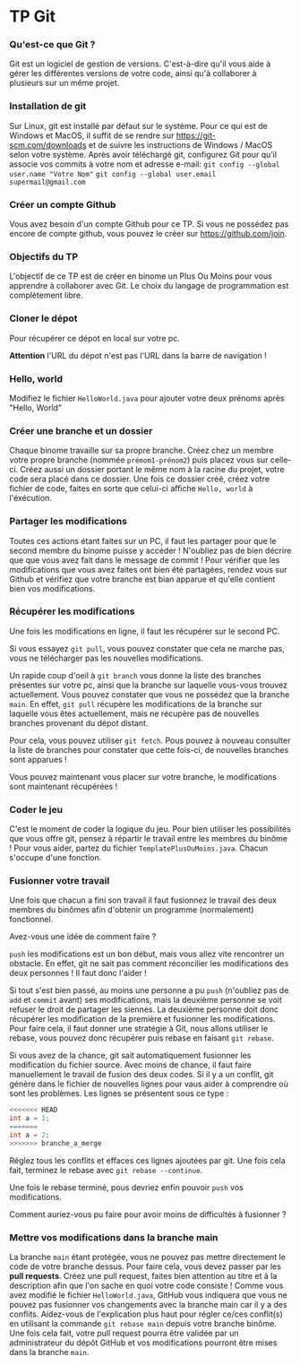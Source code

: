 # TP Git

### Qu'est-ce que Git ?

Git est un logiciel de gestion de versions. C'est-à-dire qu'il vous aide à gérer les différentes versions de votre code, ainsi qu'à collaborer à plusieurs sur un même projet.

### Installation de git

Sur Linux, git est installé par défaut sur le système.
Pour ce qui est de Windows et MacOS, il suffit de se rendre sur <https://git-scm.com/downloads> et de suivre les instructions de Windows / MacOS selon votre système.
Après avoir téléchargé git, configurez Git pour qu’il associe vos commits à votre nom et adresse e-mail:
    `git config --global user.name "Votre Nom"`
    `git config --global user.email supermail@gmail.com`

### Créer un compte Github
Vous avez besoin d'un compte Github pour ce TP.
Si vous ne possédez pas encore de compte github, vous pouvez le créer sur <https://github.com/join>.

### Objectifs du TP

L'objectif de ce TP est de créer en binome un Plus Ou Moins pour vous apprendre à collaborer avec Git.
Le choix du langage de programmation est complètement libre.

### Cloner le dépot
Pour récupérer ce dépot en local sur votre pc.

**Attention** l'URL du dépot n'est pas l'URL dans la barre de navigation !

### Hello, world

Modifiez le fichier `HelloWorld.java` pour ajouter votre deux prénoms après "Hello, World"

### Créer une branche et un dossier

Chaque binome travaille sur sa propre branche. Créez chez un membre votre propre branche (nommée `prémom1-prénom2`) puis placez vous sur celle-ci.
Créez aussi un dossier portant le même nom à la racine du projet, votre code sera placé dans ce dossier.
Une fois ce dossier créé, créez votre fichier de code, faites en sorte que celui-ci affiche `Hello, world` à l'éxécution.

### Partager les modifications

Toutes ces actions étant faites sur un PC, il faut les partager pour que le second membre du binome puisse y accéder !
N'oubliez pas de bien décrire que que vous avez fait dans le message de commit !
Pour vérifier que les modifications que vous avez faites ont bien été partagées, rendez vous sur Github et vérifiez que votre branche est bian apparue et qu'elle contient bien vos modifications.

### Récupérer les modifications

Une fois les modifications en ligne, il faut les récupérer sur le second PC.

Si vous essayez `git pull`, vous pouvez constater que cela ne marche pas, vous ne télécharger pas les nouvelles modifications.

Un rapide coup d'oeil à `git branch` vous donne la liste des branches présentes sur votre pc, ainsi que la branche sur laquelle vous-vous trouvez actuellement.
Vous pouvez constater que vous ne possédez que la branche `main`.
En effet, `git pull` récupère les modifications de la branche sur laquelle vous êtes actuellement, mais ne récupère pas de nouvelles branches provenant du dépot distant.

Pour cela, vous pouvez utiliser `git fetch`.
Pous pouvez à nouveau consulter la liste de branches pour constater que cette fois-ci, de nouvelles branches sont apparues !

Vous pouvez maintenant vous placer sur votre branche, le modifications sont maintenant récupérées !

### Coder le jeu

C'est le moment de coder la logique du jeu. Pour bien utiliser les possibilités que vous offre git, pensez à répartir le travail entre les membres du binôme !
Pour vous aider, partez du fichier `TemplatePlusOuMoins.java`. Chacun s'occupe d'une fonction.

### Fusionner votre travail

Une fois que chacun a fini son travail il faut fusionnez le travail des deux membres du binômes afin d'obtenir un programme (normalement) fonctionnel.

Avez-vous une idée de comment faire ?

`push` les modifications est un bon début, mais vous allez vite rencontrer un obstacle. En effet, git ne sait pas comment réconcilier les modifications des deux personnes !
Il faut donc l'aider !

Si tout s'est bien passé, au moins une personne a pu `push` (n'oubliez pas de `add` et `commit` avant) ses modifications, mais la deuxième personne se voit refuser le droit de partager les siennes.
La deuxième personne doit donc récupérer les modification de la première et fusionner les modifications.
Pour faire cela, il faut donner une stratégie à Git, nous allons utiliser le rebase, vous pouvez donc récupérer puis rebase en faisant `git rebase`.

Si vous avez de la chance, git sait automatiquement fusionner les modification du fichier source.
Avec moins de chance, il faut faire manuellement le travail de fusion des deux codes.
Si il y a un conflit, git génère dans le fichier de nouvelles lignes pour vaus aider à comprendre où sont les problèmes. Les lignes se présentent sous ce type :
```cpp
<<<<<<< HEAD
int a = 1;
=======
int a = 2;
>>>>>>> branche_a_merge 
```

Réglez tous les conflits et effaces ces lignes ajoutées par git. Une fois cela fait, terminez le rebase avec `git rebase --continue`.

Une fois le rebase terminé, pous devriez enfin pouvoir `push` vos modifications.

Comment auriez-vous pu faire pour avoir moins de difficultés à fusionner ? 

### Mettre vos modifications dans la branche main

La branche `main` étant protégée, vous ne pouvez pas mettre directement le code de votre branche dessus. Pour faire cela, vous devez passer par les **pull requests**.
Créez une pull request, faites bien attention au titre et à la description afin que l'on sache en quoi votre code consiste !
Comme vous avez modifié le fichier `HelloWorld.java`, GitHub vous indiquera que vous ne pouvez pas fusionner vos changements avec la branche main car il y a des conflits. Aidez-vous de l'explication plus haut pour régler ce/ces conflit(s) en utilisant la commande `git rebase main` depuis votre branche binôme.
Une fois cela fait, votre pull request pourra être validée par un administrateur du dépôt GitHub et vos modifications pourront être mises dans la branche `main`.

